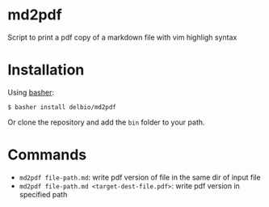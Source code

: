 # md2pdf

Script to print a pdf copy of a markdown file with vim highligh syntax

# Installation

Using [basher](https://github.com/basherpm/basher):

    $ basher install delbio/md2pdf

Or clone the repository and add the `bin` folder to your path.

# Commands

- `md2pdf file-path.md`: write pdf version of file in the same dir of input file
- `md2pdf file-path.md <target-dest-file.pdf>`: write pdf version in specified path
